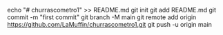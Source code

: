 echo "# churrascometro1" >> README.md
git init
git add README.md
git commit -m "first commit"
git branch -M main
git remote add origin https://github.com/LaMuffin/churrascometro1.git
git push -u origin main
